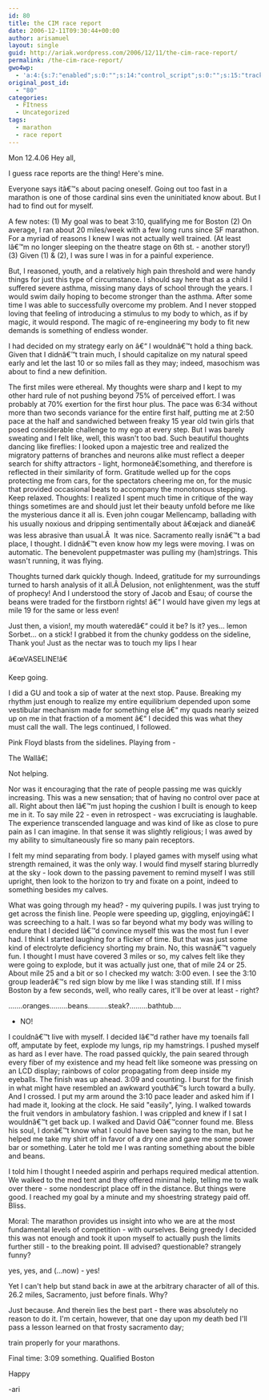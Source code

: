 ```yaml
---
id: 80
title: the CIM race report
date: 2006-12-11T09:30:44+00:00
author: arisamuel
layout: single
guid: http://ariak.wordpress.com/2006/12/11/the-cim-race-report/
permalink: /the-cim-race-report/
gwo4wp:
  - 'a:4:{s:7:"enabled";s:0:"";s:14:"control_script";s:0:"";s:15:"tracking_script";s:0:"";s:17:"conversion_script";s:0:"";}'
original_post_id:
  - "80"
categories:
  - FItness
  - Uncategorized
tags:
  - marathon
  - race report
---
```

Mon 12.4.06
Hey all,

I guess race reports are the thing! Here's mine.

Everyone says itâ€™s about pacing oneself. Going out too fast in a marathon is one of those cardinal sins even the uninitiated know about.
But I had to find out for myself.<!--more-->

A few notes:
(1) My goal was to beat 3:10, qualifying me for Boston
(2) On average, I ran about 20 miles/week with a few long runs since SF marathon. For a myriad of reasons I knew I was not actually well trained. (At least Iâ€™m no longer sleeping on the theatre stage on 6th st. - another story!)
(3) Given (1) &amp; (2), I was sure I was in for a painful experience.

But, I reasoned, youth, and a relatively high pain threshold and were handy things for just this type of circumstance. I should say here that as a child I suffered severe asthma, missing many days of school through the years. I would swim daily hoping to become stronger than the asthma. After some time I was able to successfully overcome my problem. And I never stopped loving that feeling of introducing a stimulus to my body to which, as if by magic, it would respond. The magic of re-engineering my body to fit new demands is something of endless wonder.

I had decided on my strategy early on â€“ I wouldnâ€™t hold a thing back. Given that I didnâ€™t train much, I should capitalize on my natural speed early and let the last 10 or so miles fall as they may; indeed, masochism was about to find a new definition.

The first miles were ethereal. My thoughts were sharp and I kept to my other hard rule of not pushing beyond 75% of perceived effort. I was probably at 70% exertion for the first hour plus. The pace was 6:34 without more than two seconds variance for the entire first half, putting me at 2:50 pace at the half and sandwiched between freaky 15 year old twin girls that posed considerable challenge to my ego at every step. But I was barely sweating and I felt like, well, this wasn't too bad.
Such beautiful thoughts dancing like fireflies:
I looked upon a majestic tree and realized the migratory patterns of branches and neurons alike must reflect a deeper search for shifty attractors - light, hormoneâ€¦something, and therefore is reflected in their similarity of form.
Gratitude welled up for the cops protecting me from cars, for the spectators cheering me on, for the music that provided occasional beats to accompany the monotonous stepping.
Keep relaxed.
Thoughts:
I realized I spent much time in critique of the way things sometimes are and should just let their beauty unfold before me like the mysterious dance it all is. Even john cougar Mellencamp, ballading with his usually noxious and dripping sentimentally about â€œjack and dianeâ€ was less abrasive than usual.Â  It was nice. Sacramento really isnâ€™t a bad place, I thought.
I didnâ€™t even know how my legs were moving. I was on automatic. The benevolent puppetmaster was pulling my (ham)strings. This wasn't running, it was flying.

Thoughts turned dark quickly though. Indeed, gratitude for my surroundings turned to harsh analysis of it all.Â Delusion, not enlightenment, was the stuff of prophecy! And I understood the story of Jacob and Esau; of course the beans were traded for the firstborn rights! â€“ I would have given my legs at mile 19 for the same or less even!

Just then, a vision!, my mouth wateredâ€“ could it be? Is it? yes... lemon Sorbet... on a stick! I grabbed it from the chunky goddess on the sideline, Thank you! Just as the nectar was to touch my lips I hear

â€œVASELINE!â€

Keep going.

I did a GU and took a sip of water at the next stop. Pause. Breaking my rhythm just enough to realize my entire equilibrium depended upon some vestibular mechanism made for something else â€“ my quads nearly seized up on me in that fraction of a moment â€“ I decided this was what they must call the wall. The legs continued, I followed.

Pink Floyd blasts from the sidelines. Playing from -

The Wallâ€¦

Not helping.

Nor was it encouraging that the rate of people passing me was quickly increasing. This was a new sensation; that of having no control over pace at all. Right about then Iâ€™m just hoping the cushion I built is enough to keep me in it.
To say mile 22 - even in retrospect - was excruciating is laughable. The experience transcended language and was kind of like as close to pure pain as I can imagine. In that sense it was slightly religious; I was awed by my ability to simultaneously fire so many pain receptors.

I felt my mind separating from body. I played games with myself using what strength remained, it was the only way. I would find myself staring blurredly at the sky - look down to the passing pavement to remind myself I was still upright, then look to the horizon to try and fixate on a point, indeed to something besides my calves.

What was going through my head? - my quivering pupils.
I was just trying to get across the finish line. People were speeding up, giggling, enjoyingâ€¦ I was screeching to a halt. I was so far beyond what my body was willing to endure that I decided Iâ€™d convince myself this was the most fun I ever had. I think I started laughing for a flicker of time. But that was just some kind of electrolyte deficiency shorting my brain. No, this wasnâ€™t vaguely fun.
I thought I must have covered 3 miles or so, my calves felt like they were going to explode, but it was actually just one, that of mile 24 or 25. About mile 25 and a bit or so I checked my watch: 3:00 even. I see the 3:10 group leaderâ€™s red sign blow by me like I was standing still. If I miss Boston by a few seconds, well, who really cares, it'll be over at least - right?

.......oranges.........beans..........steak?.........bathtub....

- NO!

I couldnâ€™t live with myself. I decided Iâ€™d rather have my toenails fall off, amputate by feet, explode my lungs, rip my hamstrings.
I pushed myself as hard as I ever have. The road passed quickly, the pain seared through every fiber of my existence and my head felt like someone was pressing on an LCD display; rainbows of color propagating from deep inside my eyeballs. The finish was up ahead. 3:09 and counting. I burst for the finish in what might have resembled an awkward youthâ€™s lurch toward a bully. And I crossed. I put my arm around the 3:10 pace leader and asked him if I had made it, looking at the clock. He said "easily", lying. I walked towards the fruit vendors in ambulatory fashion.
I was crippled and knew if I sat I wouldnâ€™t get back up. I walked and David Oâ€™conner found me. Bless his soul, I donâ€™t know what I could have been saying to the man, but he helped me take my shirt off in favor of a dry one and gave me some power bar or something. Later he told me I was ranting something about the bible and beans.

I told him I thought I needed aspirin and perhaps required medical attention. We walked to the med tent and they offered minimal help, telling me to walk over there - some nondescript place off in the distance. But things were good. I reached my goal by a minute and my shoestring strategy paid off.  Bliss.

Moral: The marathon provides us insight into who we are at the most fundamental levels of competition - with ourselves. Being greedy I decided this was not enough and took it upon myself to actually push the limits further still - to the breaking point. Ill advised? questionable? strangely funny?

yes, yes, and (...now) - yes!

Yet I can't help but stand back in awe at the arbitrary character of all of this. 26.2 miles, Sacramento, just before finals. Why?

Just because. And therein lies the best part - there was absolutely no reason to do it. I'm certain, however, that one day  upon my death bed I'll pass a lesson learned on that frosty sacramento day;

train properly for your marathons.

Final time: 3:09 something.
Qualified Boston

Happy

-ari